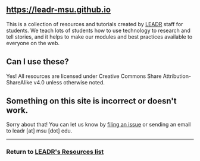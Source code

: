 https://leadr-msu.github.io
-----
This is a collection of resources and tutorials created by [LEADR](https://leadr.msu.edu) staff for students. We teach lots of students how to use technology to research and tell stories, and it helps to make our modules and best practices available to everyone on the web.

## Can I use these?
Yes! All resources are licensed under Creative Commons Share Attribution-ShareAlike v4.0 unless otherwise noted.

## Something on this site is incorrect or doesn't work.
Sorry about that! You can let us know by [filing an issue](https://help.github.com/articles/creating-an-issue/) or sending an email to leadr [at] msu [dot] edu.

-----
### Return to [LEADR's Resources list](https://github.com/leadr-msu/resources)
